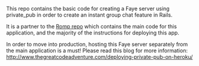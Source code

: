 This repo contains the basic code for creating a Faye server using private_pub in order to create an instant group chat feature in Rails.

It is a partner to the [Romp repo](https://github.com/eaud/BookItList) which contains the main code for this application, and the majority of the instructions for deploying this app. 

In order to move into production, hosting this Faye server separately from the main application is a must! Please read this blog for more information: http://www.thegreatcodeadventure.com/deploying-private-pub-on-heroku/
